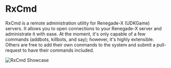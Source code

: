 RxCmd
=====

RxCmd is a remote administration utility for Renegade-X (UDKGame) servers. It allows you to open connections to your Renegade-X server and administrate it with ease. At the moment, it's only capable of a few commands (addbots, killbots, and say); however, it's highly extensible. Others are free to add their own commands to the system and submit a pull-request to have their commands included.

![RxCmd Showcase](http://i.imgur.com/gOFgySP.png)
